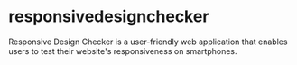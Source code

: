 # responsivedesignchecker
Responsive Design Checker is a user-friendly web application that enables users to test their website's responsiveness on smartphones.
